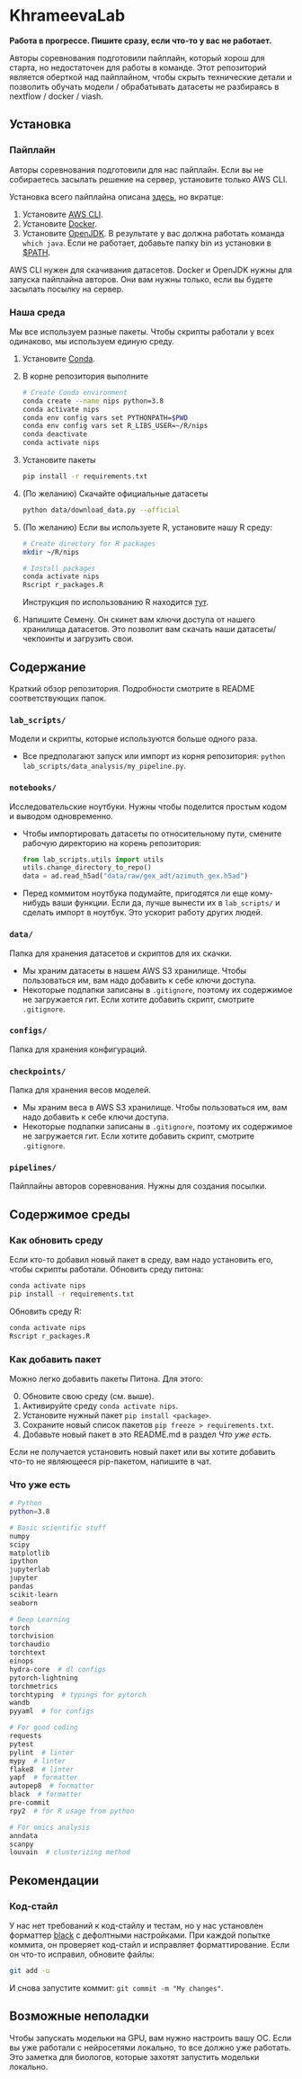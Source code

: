 # KhrameevaLab
**Работа в прогрессе. Пишите сразу, если что-то у вас не работает.**

Авторы соревнования подготовили пайплайн, который хорош для старта, но недостаточен для работы в команде. Этот репозиторий является оберткой над пайплайном, чтобы скрыть технические детали и позволить обучать модели / обрабатывать датасеты не разбираясь в nextflow / docker / viash.

## Установка
### Пайплайн
Авторы соревнования подготовили для нас пайплайн. Если вы не собираетесь засылать решение на сервер, установите только AWS CLI.

Установка всего пайплайна описана [здесь](https://openproblems.bio/neurips_docs/submission/quickstart/), но вкратце:
1) Установите [AWS CLI](https://docs.aws.amazon.com/cli/latest/userguide/install-cliv2-linux.html#cliv2-linux-install).
2) Установите [Docker](https://docs.docker.com/get-docker/).
3) Установите [OpenJDK](https://adoptopenjdk.net/?variant=openjdk11&jvmVariant=hotspot). В результате у вас должна работать команда `which java`. Если не работает, добавьте папку bin из установки в [$PATH](https://losst.ru/peremennaya-path-v-linux).

AWS CLI нужен для скачивания датасетов. Docker и OpenJDK нужны для запуска пайплайна авторов. Они вам нужны только, если вы будете засылать посылку на сервер.

### Наша среда
Мы все используем разные пакеты. Чтобы скрипты работали у всех одинаково, мы используем единую среду.
1) Установите [Conda](https://docs.conda.io/en/latest/miniconda.html).
2) В корне репозитория выполните
    ```bash
    # Create Conda environment
    conda create --name nips python=3.8
    conda activate nips
    conda env config vars set PYTHONPATH=$PWD
    conda env config vars set R_LIBS_USER=~/R/nips
    conda deactivate
    conda activate nips
    ```
4) Установите пакеты
    ```bash
    pip install -r requirements.txt
    ```
5) (По желанию) Скачайте официальные датасеты
    ```bash
    python data/download_data.py --official
    ```
6) (По желанию) Если вы используете R, установите нашу R среду:
    ```bash
    # Create directory for R packages
    mkdir ~/R/nips

    # Install packages
    conda activate nips
    Rscript r_packages.R
    ```
    Инструкция по использованию R находится [тут](https://www.notion.so/R-91166267c5164c2fad426c2e59bd57b7).

7) Напишите Семену. Он скинет вам ключи доступа от нашего хранилища датасетов. Это позволит вам скачать наши датасеты/чекпоинты и загрузить свои.


## Содержание
Краткий обзор репозитория. Подробности смотрите в README соответствующих папок.
### `lab_scripts/`
Модели и скрипты, которые используются больше одного раза. 
- Все предполагают запуск или импорт из корня репозитория: `python lab_scripts/data_analysis/my_pipeline.py`.
### `notebooks/`
Исследовательские ноутбуки. Нужны чтобы поделится простым кодом и выводом одновременно. 
- Чтобы импортировать датасеты по относительному пути, смените рабочую директорию на корень репозитория:
    ```python
    from lab_scripts.utils import utils
    utils.change_directory_to_repo()
    data = ad.read_h5ad("data/raw/gex_adt/azimuth_gex.h5ad")
    ```

- Перед коммитом ноутбука подумайте, пригодятся ли еще кому-нибудь ваши функции. Если да, лучше вынести их в `lab_scripts/` и сделать импорт в ноутбук. Это ускорит работу других людей. 
### `data/`
Папка для хранения датасетов и скриптов для их скачки.
- Мы храним датасеты в нашем AWS S3 хранилище. Чтобы пользоваться им, вам надо добавить к себе ключи доступа.
- Некоторые подпапки записаны в `.gitignore`, поэтому их содержимое не загружается гит. Если хотите добавить скрипт, смотрите `.gitignore`.
### `configs/`
Папка для хранения конфигураций.
### `checkpoints/`
Папка для хранения весов моделей.
- Мы храним веса в AWS S3 хранилище. Чтобы пользоваться им, вам надо добавить к себе ключи доступа.
- Некоторые подпапки записаны в `.gitignore`, поэтому их содержимое не загружается гит. Если хотите добавить скрипт, смотрите `.gitignore`.
### `pipelines/`
Пайплайны авторов соревнования. Нужны для создания посылки.

## Содержимое среды
### Как обновить среду
Если кто-то добавил новый пакет в среду, вам надо установить его, чтобы скрипты работали.
Обновить среду питона:
```bash
conda activate nips
pip install -r requirements.txt
```

Обновить среду R:
```bash
conda activate nips
Rscript r_packages.R
```

### Как добавить пакет
Можно легко добавить пакеты Питона. Для этого: 

0) Обновите свою среду (см. выше).
1) Активируйте среду `conda activate nips`.
2) Установите нужный пакет `pip install <package>`.
3) Сохраните новый список пакетов `pip freeze > requirements.txt`.
4) Добавьте новый пакет в это README.md в раздел *Что уже есть*.

Если не получается установить новый пакет или вы хотите добавить что-то не являющееся pip-пакетом, напишите в чат.

### Что уже есть
```bash
# Python
python=3.8

# Basic scientific stuff
numpy
scipy
matplotlib
ipython
jupyterlab 
jupyter
pandas
scikit-learn
seaborn

# Deep Learning
torch
torchvision
torchaudio
torchtext
einops
hydra-core  # dl configs 
pytorch-lightning
torchmetrics
torchtyping  # typings for pytorch
wandb
pyyaml  # for configs

# For good coding
requests
pytest
pylint  # linter
mypy  # linter
flake8  # linter
yapf  # formatter
autopep8  # formatter
black  # formatter
pre-commit
rpy2  # for R usage from python

# For omics analysis
anndata 
scanpy
louvain  # clusterizing method
```
## Рекомендации
### Код-стайл
У нас нет требований к код-стайлу и тестам, но у нас установлен форматтер [black](https://github.com/psf/black) с дефолтными настройками. При каждой попытке коммита, он проверяет код-стайл и исправляет форматтирование. Если он что-то исправил, обновите файлы: 
```bash
git add -u
```
И снова запустите коммит: `git commit -m "My changes"`.

## Возможные неполадки
Чтобы запускать модельки на GPU, вам нужно настроить вашу ОС. Если вы уже работали с нейросетями локально, то все должно уже работать. Это заметка для биологов, которые захотят запустить модельки локально.

